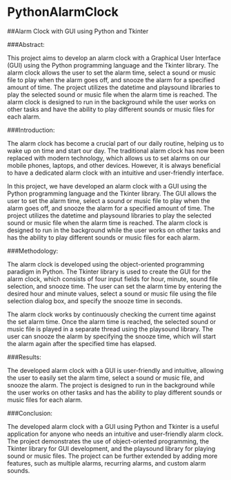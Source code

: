 # PythonAlarmClock
##Alarm Clock with GUI using Python and Tkinter

###Abstract:

This project aims to develop an alarm clock with a Graphical User Interface (GUI) using the Python programming language and the Tkinter library. The alarm clock allows the user to set the alarm time, select a sound or music file to play when the alarm goes off, and snooze the alarm for a specified amount of time. The project utilizes the datetime and playsound libraries to play the selected sound or music file when the alarm time is reached. The alarm clock is designed to run in the background while the user works on other tasks and have the ability to play different sounds or music files for each alarm.

###Introduction:

The alarm clock has become a crucial part of our daily routine, helping us to wake up on time and start our day. The traditional alarm clock has now been replaced with modern technology, which allows us to set alarms on our mobile phones, laptops, and other devices. However, it is always beneficial to have a dedicated alarm clock with an intuitive and user-friendly interface.

In this project, we have developed an alarm clock with a GUI using the Python programming language and the Tkinter library. The GUI allows the user to set the alarm time, select a sound or music file to play when the alarm goes off, and snooze the alarm for a specified amount of time. The project utilizes the datetime and playsound libraries to play the selected sound or music file when the alarm time is reached. The alarm clock is designed to run in the background while the user works on other tasks and has the ability to play different sounds or music files for each alarm.

###Methodology:

The alarm clock is developed using the object-oriented programming paradigm in Python. The Tkinter library is used to create the GUI for the alarm clock, which consists of four input fields for hour, minute, sound file selection, and snooze time. The user can set the alarm time by entering the desired hour and minute values, select a sound or music file using the file selection dialog box, and specify the snooze time in seconds.

The alarm clock works by continuously checking the current time against the set alarm time. Once the alarm time is reached, the selected sound or music file is played in a separate thread using the playsound library. The user can snooze the alarm by specifying the snooze time, which will start the alarm again after the specified time has elapsed.

###Results:

The developed alarm clock with a GUI is user-friendly and intuitive, allowing the user to easily set the alarm time, select a sound or music file, and snooze the alarm. The project is designed to run in the background while the user works on other tasks and has the ability to play different sounds or music files for each alarm.

###Conclusion:

The developed alarm clock with a GUI using Python and Tkinter is a useful application for anyone who needs an intuitive and user-friendly alarm clock. The project demonstrates the use of object-oriented programming, the Tkinter library for GUI development, and the playsound library for playing sound or music files. The project can be further extended by adding more features, such as multiple alarms, recurring alarms, and custom alarm sounds.
